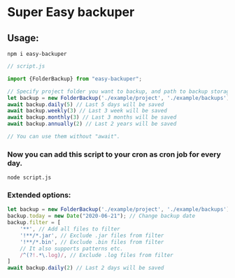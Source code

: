# Super Easy backuper


## Usage:
```shell
npm i easy-backuper
```

```js
// script.js

import {FolderBackup} from "easy-backuper";

// Specify project folder you want to backup, and path to backup storage
let backup = new FolderBackup('./example/project', './example/backups') // IN, OUT
await backup.daily(5) // Last 5 days will be saved
await backup.weekly(3) // Last 3 week will be saved
await backup.monthly(3) // Last 3 months will be saved
await backup.annually(2) // Last 2 years will be saved

// You can use them without "await".
```

### Now you can add this script to your cron as cron job for every day.

```shell
node script.js
```

### Extended options:


```js
let backup = new FolderBackup('./example/project', './example/backups')
backup.today = new Date("2020-06-21"); // Change backup date
backup.filter = [
    '**', // Add all files to filter
    '!**/*.jar', // Exclude .jar files from filter
    '!**/*.bin', // Exclude .bin files from filter
    // It also supports patterns etc.
    /^(?!.*\.log)/, // Exclude .log files from filter
]
await backup.daily(2) // Last 2 days will be saved
```